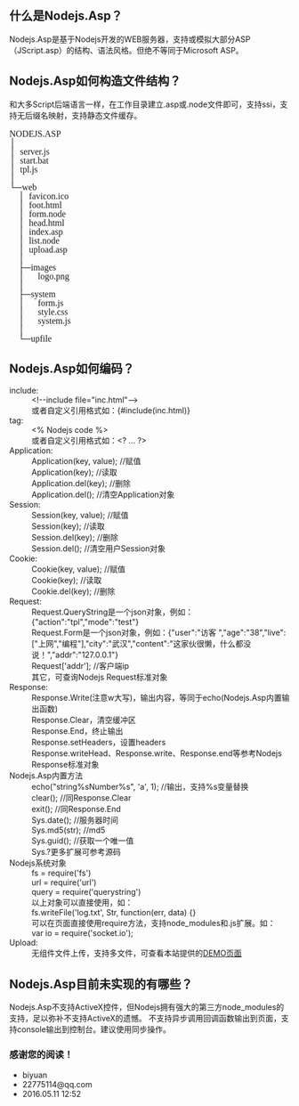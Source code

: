 <h2>什么是<label>Nodejs.Asp</label>？</h2>
<div class='pre'>
<label>Nodejs.Asp</label>是基于Nodejs开发的WEB服务器，支持或模拟大部分ASP（JScript.asp）的结构、语法风格。但绝不等同于Microsoft ASP。
</div>
<h2><label>Nodejs.Asp</label>如何构造文件结构？</h2>
<div class='pre'>
和大多Script后端语言一样，在工作目录建立.asp或.node文件即可，支持ssi，支持无后缀名映射，支持静态文件缓存。<br />
<pre style="font-size:16px;font-family:Fixedsys;line-height:16px;">
NODEJS.ASP
│
│  server.js
│  start.bat
│  tpl.js
│  
└─web
    │  favicon.ico
    │  foot.html
    │  form.node
    │  head.html
    │  index.asp
    │  list.node
    │  upload.asp
    │  
    ├─images
    │      logo.png
    │      
    ├─system
    │      form.js
    │      style.css
    │      system.js
    │      
    └─upfile
</pre>
</div>
<h2><label>Nodejs.Asp</label>如何编码？</h2>
<div class='pre'>
	<dl>
	<dt>include:</dt>
		<dd>&lt!--include file="inc.html"--&gt;</dd>
		<dd>或者自定义引用格式如：{#include(inc.html)}</dd>
	<dt>tag:</dt>
		<dd>&lt% Nodejs code %&gt;</dd>
		<dd>或者自定义引用格式如：&lt;? ... ?&gt;</dd>
	<dt>Application:</dt>
		<dd>Application(key, value);	//赋值</dd>
		<dd>Application(key);	//读取</dd>
		<dd>Application.del(key);	//删除</dd>
		<dd>Application.del();	//清空Application对象</dd>
	<dt>Session:</dt>
		<dd>Session(key, value);	//赋值</dd>
		<dd>Session(key);	//读取</dd>
		<dd>Session.del(key);	//删除</dd>
		<dd>Session.del();	//清空用户Session对象</dd>
	<dt>Cookie:</dt>
		<dd>Cookie(key, value);	//赋值</dd>
		<dd>Cookie(key);	//读取</dd>
		<dd>Cookie.del(key);	//删除</dd>
	<dt>Request:</dt>
		<dd>Request.QueryString是一个json对象，例如：{"action":"tpl","mode":"test"}</dd>
		<dd>Request.Form是一个json对象，例如：{"user":"访客 ","age":"38","live":["上网","编程"],"city":"武汉","content":"这家伙很懒，什么都没说！","addr":"127.0.0.1"}</dd>
		<dd>Request['addr'];	//客户端ip</dd>
		<dd>其它，可查询Nodejs Request标准对象</dd>
	<dt>Response:</dt>
		<dd>Response.Write(注意w大写)，输出内容，等同于echo(<label>Nodejs.Asp</label>内置输出函数)</dd>
		<dd>Response.Clear，清空缓冲区</dd>
		<dd>Response.End，终止输出</dd>
		<dd>Response.setHeaders，设置headers</dd>
		<dd>Response.writeHead、Response.write、Response.end等参考Nodejs Response标准对象</dd>
	<dt><label>Nodejs.Asp</label>内置方法</dt>
		<dd>echo("string%sNumber%s", 'a', 1);	//输出，支持%s变量替换</dd>
		<dd>clear();	//同Response.Clear</dd>
		<dd>exit();	//同Response.End</dd>
		<dd>Sys.date();	//服务器时间</dd>
		<dd>Sys.md5(str);	//md5</dd>
		<dd>Sys.guid();	//获取一个唯一值</dd>
		<dd>Sys.?更多扩展可参考源码</dd>
	<dt>Nodejs系统对象</dt>
		<dd>fs = require('fs')</dd>
		<dd>url = require('url')</dd>
		<dd>query = require('querystring')</dd>
		<dd>以上对象可以直接使用，如：</dd>
		<dd>fs.writeFile('log.txt', Str, function(err, data) {}</dd>
		<dd>可以在页面直接使用require方法，支持node_modules和.js扩展。如：</dd>
		<dd>var io = require('socket.io');</dd>
	<dt>Upload:</dt>
		<dd>无组件文件上传，支持多文件，可查看本站提供的<a href='upload'>DEMO页面</a></dd>
	</dl>
</div>
<h2><label>Nodejs.Asp</label>目前未实现的有哪些？</h2>
<div class='pre'>
	<label>Nodejs.Asp</label>不支持ActiveX控件，但Nodejs拥有强大的第三方node_modules的支持，足以弥补不支持ActiveX的遗憾。
	不支持异步调用回调函数输出到页面，支持console输出到控制台。建议使用同步操作。
</div>
<h3>感谢您的阅读！</h3>
<ul>
<li>biyuan</li>
<li>22775114@qq.com</li>
<li>2016.05.11 12:52</li>
</ul>
